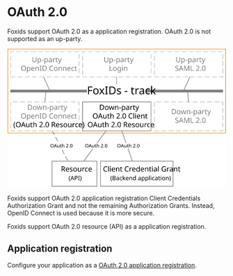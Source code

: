 ﻿# OAuth 2.0

Foxids support OAuth 2.0 as a application registration. OAuth 2.0 is not supported as an up-party.

![Foxids OAuth 2.0](images/parties-oauth.svg)

Foxids support OAuth 2.0 application registration Client Credentials Authorization Grant and not the remaining Authorization Grants. Instead, OpenID Connect is used because it is more secure.  

Foxids support OAuth 2.0 resource (API) as a application registration.

## Application registration

Configure your application as a [OAuth 2.0 application registration](app-reg-oauth-2.0.md).


